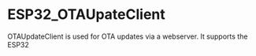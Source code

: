 # ESP32_OTAUpateClient
OTAUpdateClient is used for OTA updates via a webserver. It supports the ESP32
